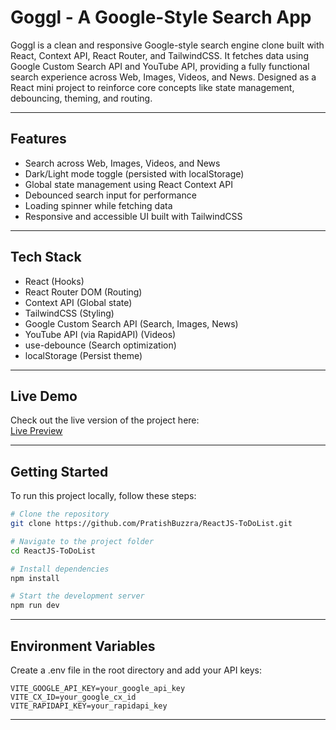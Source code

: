 # Goggl - A Google-Style Search App

Goggl is a clean and responsive Google-style search engine clone built with React, Context API, React Router, and TailwindCSS. It fetches data using Google Custom Search API and YouTube API, providing a fully functional search experience across Web, Images, Videos, and News.
Designed as a React mini project to reinforce core concepts like state management, debouncing, theming, and routing.

---

## Features

- Search across Web, Images, Videos, and News
- Dark/Light mode toggle (persisted with localStorage)
- Global state management using React Context API
- Debounced search input for performance
- Loading spinner while fetching data
- Responsive and accessible UI built with TailwindCSS

---

## Tech Stack

- React (Hooks)
- React Router DOM (Routing)
- Context API (Global state)
- TailwindCSS (Styling)
- Google Custom Search API (Search, Images, News)
- YouTube API (via RapidAPI) (Videos)
- use-debounce (Search optimization)
- localStorage (Persist theme)

---

##  Live Demo
Check out the live version of the project here:  
[Live Preview](https://goggl-react-two.vercel.app/search)

---
## Getting Started

To run this project locally, follow these steps:

```bash
# Clone the repository
git clone https://github.com/PratishBuzzra/ReactJS-ToDoList.git

# Navigate to the project folder
cd ReactJS-ToDoList

# Install dependencies
npm install

# Start the development server
npm run dev

```

---

## Environment Variables

Create a .env file in the root directory and add your API keys:

```
VITE_GOOGLE_API_KEY=your_google_api_key
VITE_CX_ID=your_google_cx_id
VITE_RAPIDAPI_KEY=your_rapidapi_key

```
---
